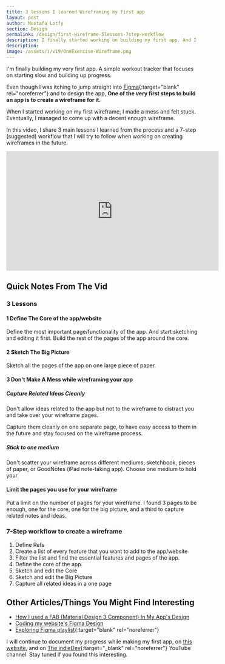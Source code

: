 ```yaml
---
title: 3 lessons I learned Wireframing my first app
layout: post
author: Mostafa Lotfy
section: Design
permalink: /design/first-wireframe-5lessons-7step-workflow
description: I finally started working on building my first app. And I decided to use Material Design 3 to design it. In the video above, I talk about a part of this design; The FAB (floating action button), and how I used it in the design of my app.
description: 
image: /assets/i/v19/OneExercise-Wireframe.png
---
```


I'm finally building my very first app. A simple workout tracker that focuses on starting slow and building up progress.

Even though I was itching to jump straight into [Figma](https://www.figma.com/?utm_medium=affiliate&utm_source=partnerstack&utm_campaign={partner_key}&link=homepage){:target="blank" rel="noreferrer"} and to design the app, **One of the very first steps to build an app is to create a wireframe for it.**

When I started working on my first wireframe, I made a mess and felt stuck. Eventually, I managed to come up with a decent enough wireframe.

In this video, I share 3 main lessons I learned from the process and a 7-step (suggested) workflow that I will try to follow when working on creating wireframes in the future.

<iframe width="560" height="315" src="https://www.youtube-nocookie.com/embed/r2T1E29xsh4" title="YouTube video player" frameborder="0" allow="accelerometer; autoplay; clipboard-write; encrypted-media; gyroscope; picture-in-picture; web-share" allowfullscreen></iframe>

## Quick Notes From The Vid

### 3 Lessons 

#### 1 Define The Core of the app/website

Define the most important page/functionality of the app. And start sketching and editing it first. Build the rest of the pages of the app around the core.

#### 2 Sketch The Big Picture 

Sketch all the pages of the app on one large piece of paper. 

#### 3 Don't Make A Mess while wireframing your app

##### Capture Related Ideas Cleanly

Don't allow ideas related to the app but not to the wireframe to distract you and take over your wireframe pages. 

Capture them cleanly on one separate page, to have easy access to them in the future and stay focused on the wireframe process.

##### Stick to one medium

Don't scatter your wireframe across different mediums; sketchbook, pieces of paper, or GoodNotes (iPad note-taking app). Choose one medium to hold your 

#### Limit the pages you use for your wireframe

Put a limit on the number of pages for your wireframe. I found 3 pages to be enough, one for the core, one for the big picture, and a third to capture related notes and ideas.

### 7-Step workflow to create a wireframe

1. Define Refs
2. Create a list of every feature that you want to add to the app/website
3. Filter the list and find the essential features and pages of the app.
4. Define the core of the app.
5. Sketch and edit the Core
6. Sketch and edit the Big Picture
7. Capture all related ideas in a one page

## Other Articles/Things You Might Find Interesting

- [How I used a FAB (Material Design 3 Component) In My App's Design](/design/fab-material-design-3)
- [Coding my website's Figma Design](/design/figma-to-code-html-css)
- [Exploring Figma playlist](https://www.youtube.com/playlist?list=PLsOexrcoU3Q7vQS9RW4VhfajYR2Vt6bwm){:target="blank" rel="noreferrer"}

I will continue to document my progress while making my first app, on [this website](/), and on [The indieDev](https://www.youtube.com/c/mstflotfyindieDev){:target="_blank" rel="noreferrer"} YouTube channel. Stay tuned if you found this interesting.